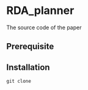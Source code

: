  # RDA_planner

The source code of the paper 

## Prerequisite



## Installation 

```
git clone 

```